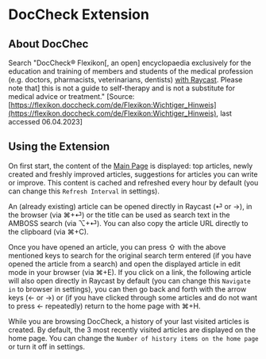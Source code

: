 # DocCheck Extension

## About DocChec
Search "DocCheck® Flexikon[, an open] encyclopaedia exclusively for the education and training of members and students of the medical profession (e.g. doctors, pharmacists, veterinarians, dentists) [with Raycast](https://www.raycast.com/). Please note that] this is not a guide to self-therapy and is not a substitute for medical advice or treatment." [Source: [https://flexikon.doccheck.com/de/Flexikon:Wichtiger_Hinweis](https://flexikon.doccheck.com/de/Flexikon:Wichtiger_Hinweis), last accessed 06.04.2023]

## Using the Extension
On first start, the content of the [Main Page](https://flexikon.doccheck.com/de/Hauptseite) is displayed: top articles, newly created and freshly improved articles, suggestions for articles you can write or improve. This content is cached and refreshed every hour by default (you can change this `Refresh Interval` in settings).

An (already existing) article can be opened directly in Raycast (⏎ or →), in the browser (via ⌘+⏎) or the title can be used as search text in the AMBOSS search (via ⌥+⏎). You can also copy the article URL directly to the clipboard (via ⌘+C).

Once you have opened an article, you can press ⇧ with the above mentioned keys to search for the original search term entered (if you have opened the article from a search) and open the displayed article in edit mode in your browser (via ⌘+E). If you click on a link, the following article will also open directly in Raycast by default (you can change this `Navigate in` to browser in settings), you can then go back and forth with the arrow keys (← or →) or (if you have clicked through some articles and do not want to press ← repeatedly) return to the home page with ⌘+H.

While you are browsing DocCheck, a history of your last visited articles is created. By default, the 3 most recently visited articles are displayed on the home page. You can change the `Number of history items on the home page` or turn it off in settings.